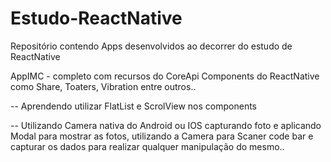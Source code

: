 # Estudo-ReactNative
Repositório contendo Apps desenvolvidos ao decorrer do estudo de ReactNative 

AppIMC - completo com recursos do CoreApi Components do ReactNative como Share, Toaters, Vibration entre outros..

-- Aprendendo utilizar FlatList e ScrolView nos components

-- Utilizando Camera nativa do Android ou IOS capturando foto e aplicando Modal para mostrar as fotos, utilizando a Camera para Scaner code bar e capturar os dados para realizar qualquer manipulação do mesmo..

